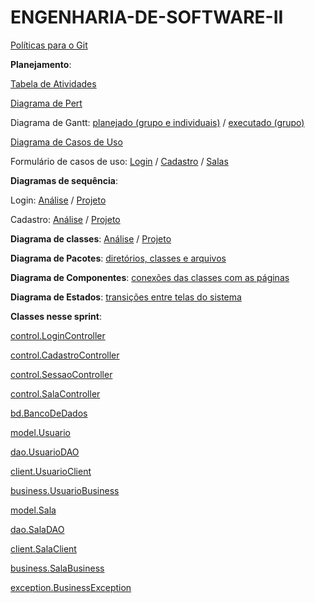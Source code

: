 # ENGENHARIA-DE-SOFTWARE-II

[Políticas para o Git](https://github.com/TatianeSoares/ENGENHARIA-DE-SOFTWARE-II/blob/main/politicas.md)

**Planejamento**:

[Tabela de Atividades](https://docs.google.com/document/d/1z0OeIDwlxqoX4zf2Jwyj1iGy8Ub90GVQO3glhwlxpM0/view)

[Diagrama de Pert](https://drive.google.com/file/d/1tL5iasZZniSbFsdTd-D42AFhfs10e2Is/view)

Diagrama de Gantt: 
[planejado (grupo e individuais)](https://docs.google.com/spreadsheets/d/16IzrKhrFUCbZnmOaFhmqdxLQ_yv71AobldTCAgBvyhA/view) 
/
[executado (grupo)](https://drive.google.com/file/d/1HA3wqpRMaLsA_xuLfKpJIL_gKxumbg2k/view?usp=share_link)


[Diagrama de Casos de Uso](https://drive.google.com/file/d/1PYTWBjtAFhAy_lQxkkvQPT9Yw4aBu1nH/view?usp=sharing)

Formulário de casos de uso: 
[Login](https://docs.google.com/document/d/1h7wyIjS5DWHxSbuEOe4bfukOAXA90Ay1LLxJ19Ayu1w/view)
/
[Cadastro](https://docs.google.com/document/d/1mBs8yPhJrv-ykz_b8u7zEdEyIW4bcTYAKxz_PISwP4s/view)
/
[Salas](https://docs.google.com/document/d/1-EcnLhB4BwKw6o1SMjTQHUJvKwnuZpcLtPbMyXZ19x8/view)

**Diagramas de sequência**:

Login: 
[Análise](https://drive.google.com/file/d/1MYNs8bMBqDP2eGwERZNmo5jqpZWEY7R9/view) 
/ 
[Projeto](https://drive.google.com/file/d/18SlazIYILqt8O9VopgxroSl_ftxW2d32/view)

Cadastro: 
[Análise](https://drive.google.com/file/d/1-pEh9FJqthWnS19bsDej9_6GBTZa3TMr/view) 
/ 
[Projeto](https://drive.google.com/file/d/1XVyCBCISTKLdgbfKZpEUVEU_0O2YDseP/view)

**Diagrama de classes**: 
[Análise](https://drive.google.com/file/d/18azz2Njpg9G-zhHC3J3Dg-TaouFKZryk/view) 
/
[Projeto](https://drive.google.com/file/d/1di_OPVEK7pTo_1fBAE7UKUQhHir9YJc4/view)

**Diagrama de Pacotes**:
[diretórios, classes e arquivos](https://drive.google.com/file/d/1tHK0hTjKaDPouIWTJfiv9SD37XAC5CW4/view?usp=share_link)

**Diagrama de Componentes**:
[conexões das classes com as páginas](https://drive.google.com/file/d/1tuoWMz3pyICcD6gVZaksiQKA_MKbxC6B/view)

**Diagrama de Estados**:
[transições entre telas do sistema](https://drive.google.com/file/d/1D1sLG0W8d8pTVkWcS4XE_kGOo6zXjjzl/view)

**Classes nesse sprint**:

[control.LoginController](https://github.com/TatianeSoares/ENGENHARIA-DE-SOFTWARE-II/blob/main/src/main/java/com/control/LoginController.java)

[control.CadastroController](https://github.com/TatianeSoares/ENGENHARIA-DE-SOFTWARE-II/blob/main/src/main/java/com/control/CadastroController.java)

[control.SessaoController](https://github.com/TatianeSoares/ENGENHARIA-DE-SOFTWARE-II/blob/main/src/main/java/com/control/SessaoController.java)

[control.SalaController](https://github.com/TatianeSoares/ENGENHARIA-DE-SOFTWARE-II/blob/main/src/main/java/com/control/SalaController.java)

[bd.BancoDeDados](https://github.com/TatianeSoares/ENGENHARIA-DE-SOFTWARE-II/blob/main/src/main/java/com/bd/BancoDeDados.java)

[model.Usuario](https://github.com/TatianeSoares/ENGENHARIA-DE-SOFTWARE-II/blob/main/src/main/java/com/model/Usuario.java)

[dao.UsuarioDAO](https://github.com/TatianeSoares/ENGENHARIA-DE-SOFTWARE-II/blob/main/src/main/java/com/dao/UsuarioDAO.java)

[client.UsuarioClient](https://github.com/TatianeSoares/ENGENHARIA-DE-SOFTWARE-II/blob/main/src/main/java/com/client/UsuarioClient.java)

[business.UsuarioBusiness](https://github.com/TatianeSoares/ENGENHARIA-DE-SOFTWARE-II/blob/main/src/main/java/com/business/UsuarioBusiness.java)


[model.Sala](https://github.com/TatianeSoares/ENGENHARIA-DE-SOFTWARE-II/blob/main/src/main/java/com/model/Sala.java)

[dao.SalaDAO](https://github.com/TatianeSoares/ENGENHARIA-DE-SOFTWARE-II/blob/main/src/main/java/com/dao/SalaDAO.java)

[client.SalaClient](https://github.com/TatianeSoares/ENGENHARIA-DE-SOFTWARE-II/blob/main/src/main/java/com/client/SalaClient.java)

[business.SalaBusiness](https://github.com/TatianeSoares/ENGENHARIA-DE-SOFTWARE-II/blob/main/src/main/java/com/business/SalaBusiness.java)

[exception.BusinessException](https://github.com/TatianeSoares/ENGENHARIA-DE-SOFTWARE-II/blob/main/src/main/java/com/exception/BusinessException.java)
